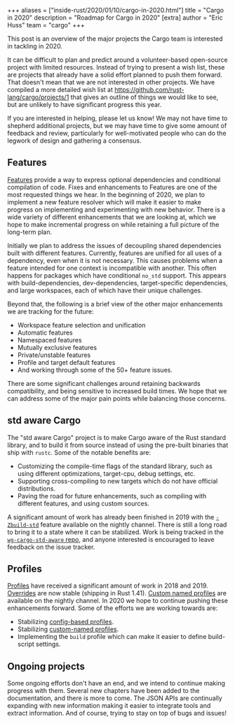 +++
aliases = ["inside-rust/2020/01/10/cargo-in-2020.html"]
title = "Cargo in 2020"
description = "Roadmap for Cargo in 2020"
[extra]
author = "Eric Huss"
team = "cargo"
+++

This post is an overview of the major projects the Cargo team is interested in
tackling in 2020.

It can be difficult to plan and predict around a volunteer-based open-source
project with limited resources. Instead of trying to present a wish list,
these are projects that already have a solid effort planned to push them
forward. That doesn't mean that we are not interested in other projects. We
have compiled a more detailed wish list at
<https://github.com/rust-lang/cargo/projects/1> that gives an outline of
things we would like to see, but are unlikely to have significant progress
this year.

If you are interested in helping, please let us know! We may not have time to
shepherd additional projects, but we may have time to give some amount of
feedback and review, particularly for well-motivated people who can do the
legwork of design and gathering a consensus.

## Features

[Features] provide a way to express optional dependencies and conditional
compilation of code. Fixes and enhancements to Features are one of the
most requested things we hear. In the beginning of 2020, we plan to implement
a new feature resolver which will make it easier to make progress on
implementing and experimenting with new behavior. There is a wide variety of
different enhancements that we are looking at, which we hope to make
incremental progress on while retaining a full picture of the long-term
plan.

Initially we plan to address the issues of decoupling shared dependencies
built with different features. Currently, features are unified for all uses of
a dependency, even when it is not necessary. This causes problems when a
feature intended for one context is incompatible with another. This often
happens for packages which have conditional `no_std` support. This appears
with build-dependencies, dev-dependencies, target-specific dependencies, and
large workspaces, each of which have their unique challenges.

Beyond that, the following is a brief view of the other major enhancements we
are tracking for the future:

* Workspace feature selection and unification
* Automatic features
* Namespaced features
* Mutually exclusive features
* Private/unstable features
* Profile and target default features
* And working through some of the 50+ feature issues.

There are some significant challenges around retaining backwards
compatibility, and being sensitive to increased build times. We hope that we
can address some of the major pain points while balancing those concerns.

[features]: https://doc.rust-lang.org/cargo/reference/manifest.html#the-features-section

## std aware Cargo

The "std aware Cargo" project is to make Cargo aware of the Rust standard
library, and to build it from source instead of using the pre-built binaries
that ship with `rustc`. Some of the notable benefits are:

* Customizing the compile-time flags of the standard library, such as using
  different optimizations, target-cpu, debug settings, etc.
* Supporting cross-compiling to new targets which do not have official
  distributions.
* Paving the road for future enhancements, such as compiling with different
  features, and using custom sources.

A significant amount of work has already been finished in 2019 with the
[`-Zbuild-std`] feature available on the nightly channel. There is still a
long road to bring it to a state where it can be stabilized. Work is being
tracked in the [`wg-cargo-std-aware` repo], and anyone interested is
encouraged to leave feedback on the issue tracker.

[`-Zbuild-std`]: https://doc.rust-lang.org/nightly/cargo/reference/unstable.html#build-std
[`wg-cargo-std-aware` repo]: https://github.com/rust-lang/wg-cargo-std-aware/

## Profiles

[Profiles] have received a significant amount of work in 2018 and 2019.
[Overrides] are now stable (shipping in Rust 1.41). [Custom named profiles]
are available on the nightly channel. In 2020 we hope to continue pushing
these enhancements forward. Some of the efforts we are working towards are:

* Stabilizing [config-based profiles].
* Stabilizing [custom-named profiles].
* Implementing the `build` profile which can make it easier to define build-script settings.

[Profiles]: https://doc.rust-lang.org/nightly/cargo/reference/profiles.html
[Overrides]: https://doc.rust-lang.org/nightly/cargo/reference/profiles.html#overrides
[Custom named profiles]: https://doc.rust-lang.org/nightly/cargo/reference/unstable.html#custom-named-profiles
[config-based profiles]: https://doc.rust-lang.org/nightly/cargo/reference/unstable.html#config-profiles
[custom-named profiles]: https://doc.rust-lang.org/nightly/cargo/reference/unstable.html#custom-named-profiles

## Ongoing projects

Some ongoing efforts don't have an end, and we intend to continue making
progress with them. Several new chapters have been added to the documentation,
and there is more to come. The JSON APIs are continually expanding with new
information making it easier to integrate tools and extract information. And
of course, trying to stay on top of bugs and issues!
